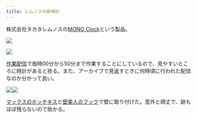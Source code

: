 ```yaml
---
title: レムノスの掛時計
---
```

株式会社タカタレムノスの[MONO Clock](https://www.amazon.co.jp/dp/B004UIT8BK)という製品。

![](https://lh6.googleusercontent.com/kZr2tVm9Qr3Hg5dwEnOsR44ucIJqyDb8MFNaDaVtkLQ2-VeDjkABfBFiFog9OVSi1rirIoMzVwrP2Bsy5rZXFdyjiZwrf7B4UQdDlLvZonL992TxxZKr79WOKidXNK-ew0OzFrPoPYfLrJL7WdeJNuAAtLHKBQxoLZgL0lePTYq9hs_39QszsabsHPrE)

![](https://lh6.googleusercontent.com/xY7dQTx2HExoGso3kgEpdqdLsud39-5iG_qT8BY3urCske2lL_Jbmk1eW_q8yxuJ8csh7EQ8CiONQBowZdyE-eSlZZq94MhfuNMhnpYNBgCRutN3Lq78iRj2JLZ4weQOLHd2JQ0Rq5llg6qTh7WgSQp16Pu82WQfbvOQpLhxT8AOaq0sI5o4EoR3ji9I)

[作業配信](https://www.youtube.com/channel/UC5s-KpSDGzxWPWNv94PnJHw)で毎時00分から50分まで作業することにしているので、見やすいところに時計があると捗る。また、アーカイブで見返すときに何時頃に行われた配信なのか分かって良い。

![](https://lh4.googleusercontent.com/Dx4pfh4Sv9HYkm8gtwySONV-pHZRU3lufhP2NbskruDbRQWzhze68wdjXI8EO1V5GLI85_8TVfYM74Gw6jPbnZPZksv9aGT_M31xj5Jp4xeYUMfH9Na4D4Hj7RX85PO0T-TS9wHIeiI_39TQX92ylwoVFT6vWPLwCWqWWqrcM6B4bmVxLICPmBZgGLIp)![](https://lh6.googleusercontent.com/QjO9yTyYTQ6EjbW5IiOYR0ZHCacmMCamc_IXBWiESzijXX6lU6HjUZQgj2Jae8wXXUne94IQRNbH3NXXnAUb0dZ-LwmvVixGzGeCOIiiadu6DMYL262NUD2v4sAL8AQdHIyJvJDsQQWT4rFBH17veiAFPU8AmervXxli1IMz38F99RPRymZqTJa7AGQW)

[マックスのホッチキス](https://www.amazon.co.jp/dp/B000O9WRWG)と[壁美人のフック](https://www.amazon.co.jp/dp/B00CU78TDG)で壁に取り付けた。意外と頑丈で、跡もほぼ残らないので助かる。

